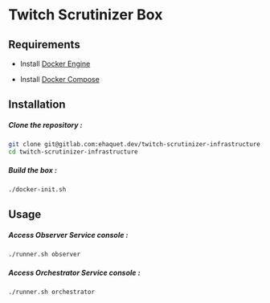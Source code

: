 Twitch Scrutinizer Box
===========================

Requirements
---

- Install [Docker Engine](https://docs.docker.com/engine/installation/)

- Install [Docker Compose](https://docs.docker.com/compose/install/)


Installation
---

##### Clone the repository :

```bash
git clone git@gitlab.com:ehaquet.dev/twitch-scrutinizer-infrastructure.git twitch-scrutinizer-infrastructure
cd twitch-scrutinizer-infrastructure
```

##### Build the box :

```bash
./docker-init.sh
```


Usage
---

##### Access Observer Service console :

```bash
./runner.sh observer
```

##### Access Orchestrator Service console :

```bash
./runner.sh orchestrator
```

